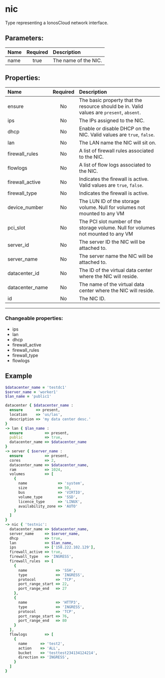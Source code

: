 # nic

Type representing a IonosCloud network interface.

## Parameters:

| Name | Required | Description |
| :--- | :-: | :--- |
| name | true | The name of the NIC.   |

## Properties:

| Name | Required | Description |
| :--- | :-: | :--- |
| ensure | No | The basic property that the resource should be in.  Valid values are `present`, `absent`.  |
| ips | No | The IPs assigned to the NIC.   |
| dhcp | No | Enable or disable DHCP on the NIC.  Valid values are `true`, `false`.  |
| lan | No | The LAN name the NIC will sit on.   |
| firewall_rules | No | A list of firewall rules associated to the NIC.   |
| flowlogs | No | A list of flow logs associated to the NIC.   |
| firewall_active | No | Indicates the firewall is active.  Valid values are `true`, `false`.  |
| firewall_type | No | Indicates the firewall is active.   |
| device_number | No | The LUN ID of the storage volume. Null for volumes not mounted to any VM   |
| pci_slot | No | The PCI slot number of the storage volume. Null for volumes not mounted to any VM   |
| server_id | No | The server ID the NIC will be attached to.   |
| server_name | No | The server name the NIC will be attached to.   |
| datacenter_id | No | The ID of the virtual data center where the NIC will reside.   |
| datacenter_name | No | The name of the virtual data center where the NIC will reside.   |
| id | No | The NIC ID.   |
***


### Changeable properties:

* ips
* lan
* dhcp
* firewall_active
* firewall_rules
* firewall_type
* flowlogs


## Example

```ruby
$datacenter_name = 'testdc1'
$server_name = 'worker1'
$lan_name = 'public1'

datacenter { $datacenter_name :
  ensure      => present,
  location    => 'us/las',
  description => 'my data center desc.'
}
-> lan { $lan_name :
  ensure          => present,
  public          => true,
  datacenter_name => $datacenter_name
}
-> server { $server_name :
  ensure          => present,
  cores           => 2,
  datacenter_name => $datacenter_name,
  ram             => 1024,
  volumes         => [
    {
      name              => 'system',
      size              => 50,
      bus               => 'VIRTIO',
      volume_type       => 'SSD',
      licence_type      => 'LINUX',
      availability_zone => 'AUTO'
    }
  ]
}
-> nic { 'testnic':
  datacenter_name => $datacenter_name,
  server_name     => $server_name,
  dhcp            => true,
  lan             => $lan_name,
  ips             => ['158.222.102.129'],
  firewall_active => true,
  firewall_type   => 'INGRESS',
  firewall_rules  => [
    {
      name             => 'SSH',
      type             => 'INGRESS',
      protocol         => 'TCP',
      port_range_start => 22,
      port_range_end   => 27
    },
    {
      name             => 'HTTP3',
      type             => 'INGRESS',
      protocol         => 'TCP',
      port_range_start => 76,
      port_range_end   => 80
    }
  ],
  flowlogs        => [
    {
      name      => 'test2',
      action    => 'ALL',
      bucket    => 'testtest234134124214',
      direction => 'INGRESS',
    }
  ]
}

```
